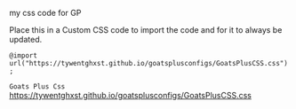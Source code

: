 my css code for GP

Place this in a Custom CSS code to import the code and for it to always be updated.

```@import url("https://tywentghxst.github.io/goatsplusconfigs/GoatsPlusCSS.css");```


```Goats Plus Css```
https://tywentghxst.github.io/goatsplusconfigs/GoatsPlusCSS.css




